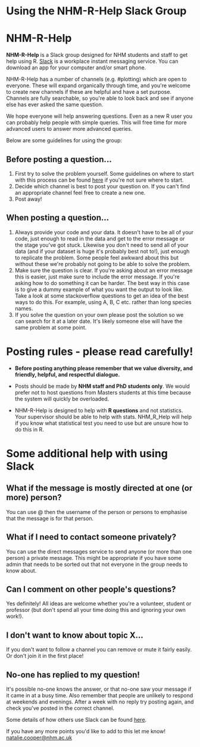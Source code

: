 # Using the NHM-R-Help Slack Group

# NHM-R-Help 
__NHM-R-Help__ is a Slack group designed for NHM students and staff to get help using R.
[Slack](https://slack.com/) is a workplace instant messaging service. 
You can download an app for your computer and/or smart phone.

NHM-R-Help has a number of channels (e.g. #plotting) which are open to everyone.
These will expand organically through time, and you're welcome to create new channels if these are helpful and have a set purpose.
Channels are fully searchable, so you're able to look back and see if anyone else has ever asked the same question.

We hope everyone will help answering questions. 
Even as a new R user you can probably help people with simple queries. 
This will free time for more advanced users to answer more advanced queries.

Below are some guidelines for using the group:

## Before posting a question...
1. First try to solve the problem yourself. 
Some guidelines on where to start with this process can be found [here](https://github.com/nhcooper123/macro-group-info/blob/master/HelpR.md) if you're not sure where to start.
1. Decide which channel is best to post your question on.
If you can't find an appropriate channel feel free to create a new one.
1. Post away!

## When posting a question...
1. Always provide your code and your data. 
It doesn't have to be all of your code, just enough to read in the data and get to the error message or the stage you've got stuck. 
Likewise you don't need to send all of your data (and if your dataset is huge it's probably best not to!), just enough to replicate the problem. 
Some people feel awkward about this but without these we're probably not going to be able to solve the problem.
1. Make sure the question is clear. 
If you're asking about an error message this is easier, just make sure to include the error message. 
If you're asking how to do something it can be harder. 
The best way in this case is to give a dummy example of what you want the output to look like. 
Take a look at some stackoverflow questions to get an idea of the best ways to do this. 
For example, using A, B, C etc. rather than long species names.
1. If you solve the question on your own please post the solution so we can search for it at a later date. 
It's likely someone else will have the same problem at some point.

# Posting rules - please read carefully!
* __Before posting anything please remember that we value diversity, and friendly, helpful, and respectful dialogue.__ 

* Posts should be made by __NHM staff and PhD students only__.
We would prefer not to host questions from Masters students at this time because the system will quickly be overloaded.

* NHM-R-Help is designed to help with __R questions__ and not statistics.
Your supervisor should be able to help with stats.
NHM_R_Help will help if you know what statistical test you need to use but are unsure how to do this in R.

# Some additional help with using Slack

## What if the message is mostly directed at one (or more) person?
You can use @ then the username of the person or persons to emphasise that the message is for that person.

## What if I need to contact someone privately?
You can use the direct messages service to send anyone (or more than one person) a private message. 
This might be appropriate if you have some admin that needs to be sorted out that not everyone in the group needs to know about.

## Can I comment on other people's questions?
Yes definitely!
All ideas are welcome whether you're a volunteer, student or professor (but don't spend all your time doing this and ignoring your own work!).

## I don't want to know about topic X...
If you don't want to follow a channel you can remove or mute it fairly easily. 
Or don't join it in the first place! 

## No-one has replied to my question!
It's possible no-one knows the answer, or that no-one saw your message if it came in at a busy time. 
Also remember that people are unlikely to respond at weekends and evenings.
After a week with no reply try posting again, and check you've posted in the correct channel.

Some details of how others use Slack can be found [here](http://www.nature.com/news/how-scientists-use-slack-1.21228).

If you have any more points you'd like to add to this let me know! natalie.cooper@nhm.ac.uk
